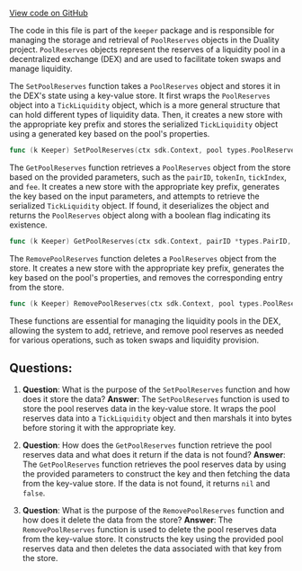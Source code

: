 [View code on GitHub](https://github.com/duality-labs/duality/keeper/pool_reserves.go)

The code in this file is part of the `keeper` package and is responsible for managing the storage and retrieval of `PoolReserves` objects in the Duality project. `PoolReserves` objects represent the reserves of a liquidity pool in a decentralized exchange (DEX) and are used to facilitate token swaps and manage liquidity.

The `SetPoolReserves` function takes a `PoolReserves` object and stores it in the DEX's state using a key-value store. It first wraps the `PoolReserves` object into a `TickLiquidity` object, which is a more general structure that can hold different types of liquidity data. Then, it creates a new store with the appropriate key prefix and stores the serialized `TickLiquidity` object using a generated key based on the pool's properties.

```go
func (k Keeper) SetPoolReserves(ctx sdk.Context, pool types.PoolReserves) { ... }
```

The `GetPoolReserves` function retrieves a `PoolReserves` object from the store based on the provided parameters, such as the `pairID`, `tokenIn`, `tickIndex`, and `fee`. It creates a new store with the appropriate key prefix, generates the key based on the input parameters, and attempts to retrieve the serialized `TickLiquidity` object. If found, it deserializes the object and returns the `PoolReserves` object along with a boolean flag indicating its existence.

```go
func (k Keeper) GetPoolReserves(ctx sdk.Context, pairID *types.PairID, tokenIn string, tickIndex int64, fee uint64) (pool *types.PoolReserves, found bool) { ... }
```

The `RemovePoolReserves` function deletes a `PoolReserves` object from the store. It creates a new store with the appropriate key prefix, generates the key based on the pool's properties, and removes the corresponding entry from the store.

```go
func (k Keeper) RemovePoolReserves(ctx sdk.Context, pool types.PoolReserves) { ... }
```

These functions are essential for managing the liquidity pools in the DEX, allowing the system to add, retrieve, and remove pool reserves as needed for various operations, such as token swaps and liquidity provision.
## Questions: 
 1. **Question**: What is the purpose of the `SetPoolReserves` function and how does it store the data?
   **Answer**: The `SetPoolReserves` function is used to store the pool reserves data in the key-value store. It wraps the pool reserves data into a `TickLiquidity` object and then marshals it into bytes before storing it with the appropriate key.

2. **Question**: How does the `GetPoolReserves` function retrieve the pool reserves data and what does it return if the data is not found?
   **Answer**: The `GetPoolReserves` function retrieves the pool reserves data by using the provided parameters to construct the key and then fetching the data from the key-value store. If the data is not found, it returns `nil` and `false`.

3. **Question**: What is the purpose of the `RemovePoolReserves` function and how does it delete the data from the store?
   **Answer**: The `RemovePoolReserves` function is used to delete the pool reserves data from the key-value store. It constructs the key using the provided pool reserves data and then deletes the data associated with that key from the store.